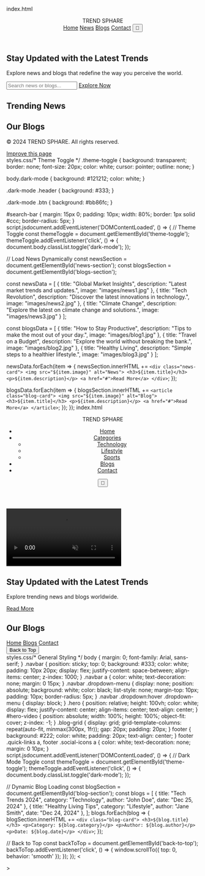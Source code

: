 index.html<!DOCTYPE html>
<html lang="en">
<head>
  <meta charset="UTF-8">
  <meta name="viewport" content="width=device-width, initial-scale=1.0">
  <title>TREND SPHARE</title>
  <link rel="stylesheet" href="css/styles.css">
  <link rel="stylesheet" href="https://cdnjs.cloudflare.com/ajax/libs/font-awesome/6.0.0/css/all.min.css">
</head>
<body>
  <header class="header">
    <div class="logo">TREND <span>SPHARE</span></div>
    <nav class="navbar">
      <a href="#home">Home</a>
      <a href="#news">News</a>
      <a href="#blogs">Blogs</a>
      <a href="#contact">Contact</a>
      <button id="theme-toggle" class="theme-toggle">🌙</button>
    </nav>
  </header>

  <section id="home" class="hero">
    <div class="hero-content">
      <h1>Stay Updated with the Latest Trends</h1>
      <p>Explore news and blogs that redefine the way you perceive the world.</p>
      <input type="text" id="search-bar" placeholder="Search news or blogs..." />
      <a href="#news" class="btn">Explore Now</a>
    </div>
  </section>

  <section id="news" class="news">
    <h2>Trending News</h2>
    <div class="news-grid" id="news-section">
      <!-- News will load dynamically -->
    </div>
  </section>

  <section id="blogs" class="blogs">
    <h2>Our Blogs</h2>
    <div class="blogs-grid" id="blogs-section">
      <!-- Blogs will load dynamically -->
    </div>
  </section>

  <footer class="footer">
    <p>&copy; 2024 TREND SPHARE. All rights reserved.</p>
    <div class="social-links">
      <a href="#"><i class="fab fa-facebook"></i></a>
      <a href="#"><i class="fab fa-twitter"></i></a>
      <a href="#"><i class="fab fa-instagram"></i></a>
    </div>
    <a href="https://github.com/your-repository" class="btn contribute-btn">Improve this page</a>
  </footer>

  <script src="js/script.js"></script>
</body>
</html>
styles.css/* Theme Toggle */
.theme-toggle {
  background: transparent;
  border: none;
  font-size: 20px;
  color: white;
  cursor: pointer;
  outline: none;
}

body.dark-mode {
  background: #121212;
  color: white;
}

.dark-mode .header {
  background: #333;
}

.dark-mode .btn {
  background: #bb86fc;
}

#search-bar {
  margin: 15px 0;
  padding: 10px;
  width: 80%;
  border: 1px solid #ccc;
  border-radius: 5px;
}
script.jsdocument.addEventListener('DOMContentLoaded', () => {
  // Theme Toggle
  const themeToggle = document.getElementById('theme-toggle');
  themeToggle.addEventListener('click', () => {
    document.body.classList.toggle('dark-mode');
  });

  // Load News Dynamically
  const newsSection = document.getElementById('news-section');
  const blogsSection = document.getElementById('blogs-section');
  
  const newsData = [
    { title: "Global Market Insights", description: "Latest market trends and updates.", image: "images/news1.jpg" },
    { title: "Tech Revolution", description: "Discover the latest innovations in technology.", image: "images/news2.jpg" },
    { title: "Climate Change", description: "Explore the latest on climate change and solutions.", image: "images/news3.jpg" }
  ];
  
  const blogsData = [
    { title: "How to Stay Productive", description: "Tips to make the most out of your day.", image: "images/blog1.jpg" },
    { title: "Travel on a Budget", description: "Explore the world without breaking the bank.", image: "images/blog2.jpg" },
    { title: "Healthy Living", description: "Simple steps to a healthier lifestyle.", image: "images/blog3.jpg" }
  ];

  newsData.forEach(item => {
    newsSection.innerHTML += `
      <div class="news-card">
        <img src="${item.image}" alt="News">
        <h3>${item.title}</h3>
        <p>${item.description}</p>
        <a href="#">Read More</a>
      </div>
    `;
  });

  blogsData.forEach(item => {
    blogsSection.innerHTML += `
      <article class="blog-card">
        <img src="${item.image}" alt="Blog">
        <h3>${item.title}</h3>
        <p>${item.description}</p>
        <a href="#">Read More</a>
      </article>
    `;
  });
});
index.html<!DOCTYPE html>
<html lang="en">
<head>
  <meta charset="UTF-8">
  <meta name="viewport" content="width=device-width, initial-scale=1.0">
  <meta name="description" content="Trend Sphare - Latest Blogs and News">
  <meta name="keywords" content="News, Blogs, Technology, Lifestyle, Trending">
  <title>TREND SPHARE</title>
  <link rel="stylesheet" href="css/styles.css">
  <link rel="stylesheet" href="https://cdnjs.cloudflare.com/ajax/libs/font-awesome/6.0.0/css/all.min.css">
</head>
<body>
  <!-- Navbar -->
  <header id="navbar" class="navbar">
    <div class="logo">TREND <span>SPHARE</span></div>
    <nav>
      <ul>
        <li><a href="#home">Home</a></li>
        <li class="dropdown">
          <a href="#">Categories</a>
          <ul class="dropdown-menu">
            <li><a href="#technology">Technology</a></li>
            <li><a href="#lifestyle">Lifestyle</a></li>
            <li><a href="#sports">Sports</a></li>
          </ul>
        </li>
        <li><a href="#blogs">Blogs</a></li>
        <li><a href="#contact">Contact</a></li>
      </ul>
    </nav>
    <button id="theme-toggle" class="theme-toggle">🌙</button>
  </header>

  <!-- Hero Section -->
  <section id="home" class="hero">
    <video autoplay muted loop id="hero-video">
      <source src="videos/hero-background.mp4" type="video/mp4">
    </video>
    <div class="hero-content">
      <h1>Stay Updated with the Latest Trends</h1>
      <p>Explore trending news and blogs worldwide.</p>
      <a href="#blogs" class="btn">Read More</a>
    </div>
  </section>

  <!-- Blog Section -->
  <section id="blogs" class="blogs">
    <h2>Our Blogs</h2>
    <div class="blog-grid" id="blog-section">
      <!-- Blogs will load dynamically -->
    </div>
  </section>

  <!-- Footer -->
  <footer>
    <div class="quick-links">
      <a href="#home">Home</a>
      <a href="#blogs">Blogs</a>
      <a href="#contact">Contact</a>
    </div>
    <div class="social-icons">
      <a href="#"><i class="fab fa-facebook"></i></a>
      <a href="#"><i class="fab fa-twitter"></i></a>
      <a href="#"><i class="fab fa-instagram"></i></a>
    </div>
    <button id="back-to-top">Back to Top</button>
  </footer>
  <script src="js/script.js"></script>
</body>
</html>
styles.css/* General Styling */
body {
  margin: 0;
  font-family: Arial, sans-serif;
}
.navbar {
  position: sticky;
  top: 0;
  background: #333;
  color: white;
  padding: 10px 20px;
  display: flex;
  justify-content: space-between;
  align-items: center;
  z-index: 1000;
}
.navbar a {
  color: white;
  text-decoration: none;
  margin: 0 15px;
}
.navbar .dropdown-menu {
  display: none;
  position: absolute;
  background: white;
  color: black;
  list-style: none;
  margin-top: 10px;
  padding: 10px;
  border-radius: 5px;
}
.navbar .dropdown:hover .dropdown-menu {
  display: block;
}
.hero {
  position: relative;
  height: 100vh;
  color: white;
  display: flex;
  justify-content: center;
  align-items: center;
  text-align: center;
}
#hero-video {
  position: absolute;
  width: 100%;
  height: 100%;
  object-fit: cover;
  z-index: -1;
}
.blog-grid {
  display: grid;
  grid-template-columns: repeat(auto-fit, minmax(300px, 1fr));
  gap: 20px;
  padding: 20px;
}
footer {
  background: #222;
  color: white;
  padding: 20px;
  text-align: center;
}
footer .quick-links a, footer .social-icons a {
  color: white;
  text-decoration: none;
  margin: 0 10px;
}
script.jsdocument.addEventListener('DOMContentLoaded', () => {
  // Dark Mode Toggle
  const themeToggle = document.getElementById('theme-toggle');
  themeToggle.addEventListener('click', () => {
    document.body.classList.toggle('dark-mode');
  });

  // Dynamic Blog Loading
  const blogSection = document.getElementById('blog-section');
  const blogs = [
    { title: "Tech Trends 2024", category: "Technology", author: "John Doe", date: "Dec 25, 2024" },
    { title: "Healthy Living Tips", category: "Lifestyle", author: "Jane Smith", date: "Dec 24, 2024" },
  ];
  blogs.forEach(blog => {
    blogSection.innerHTML += `
      <div class="blog-card">
        <h3>${blog.title}</h3>
        <p>Category: ${blog.category}</p>
        <p>Author: ${blog.author}</p>
        <p>Date: ${blog.date}</p>
      </div>
    `;
  });

  // Back to Top
  const backToTop = document.getElementById('back-to-top');
  backToTop.addEventListener('click', () => {
    window.scrollTo({ top: 0, behavior: 'smooth' });
  });
});
<<script async src="https://www.googletagmanager.com/gtag/js?id=UA-XXXXXXXXX-X"></script>
<script>
  window.dataLayer = window.dataLayer || [];
  function gtag(){dataLayer.push(arguments);}
  gtag('js', new Date());
  gtag('config', 'UA-XXXXXXXXX-X');
</script>>





























